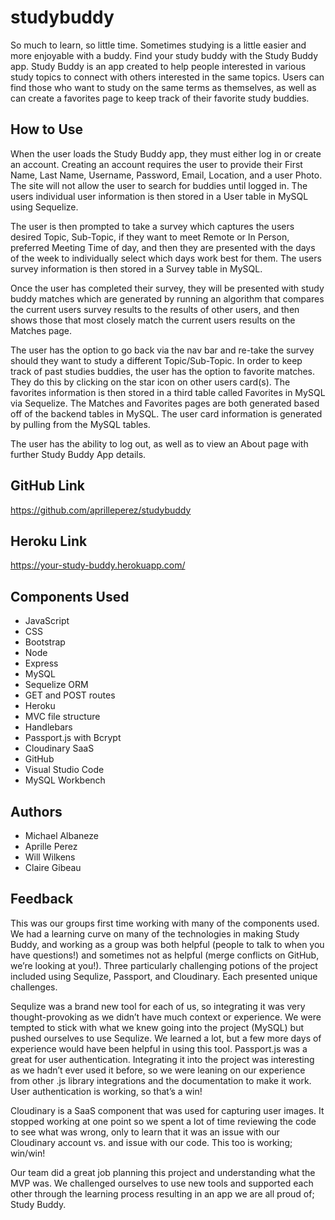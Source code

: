 # studybuddy

So much to learn, so little time. Sometimes studying is a little easier and more enjoyable with a buddy. Find your study buddy with the Study Buddy app.
Study Buddy is an app created to help people interested in various study topics to connect with others interested in the same topics. Users can find those who want to study on the same terms as themselves, as well as can create a favorites page to keep track of their favorite study buddies. 

## How to Use
When the user loads the Study Buddy app, they must either log in or create an account. Creating an account requires the user to provide their First Name, Last Name, Username, Password, Email, Location, and a user Photo. The site will not allow the user to search for buddies until logged in. The users individual user information is then stored in a User table in MySQL using Sequelize. 

The user is then prompted to take a survey which captures the users desired Topic, Sub-Topic, if they want to meet Remote or In Person, preferred Meeting Time of day, and then they are presented with the days of the week to individually select which days work best for them. The users survey information is then stored in a Survey table in MySQL. 

Once the user has completed their survey, they will be presented with study buddy matches which are generated by running an algorithm that compares the current users survey results to the results of other users, and then shows those that most closely match the current users results on the Matches page. 

The user has the option to go back via the nav bar and re-take the survey should they want to study a different Topic/Sub-Topic. In order to keep track of past studies buddies, the user has the option to favorite matches. They do this by clicking on the star icon on other users card(s). The favorites information is then stored in a third table called Favorites in MySQL via Sequelize.
The Matches and Favorites pages are both generated based off of the backend tables in MySQL. The user card information is generated by pulling from the MySQL tables. 

The user has the ability to log out, as well as to view an About page with further Study Buddy App details. 

## GitHub Link
https://github.com/aprilleperez/studybuddy

## Heroku Link
https://your-study-buddy.herokuapp.com/

## Components Used
* JavaScript
* CSS
* Bootstrap
* Node
* Express
* MySQL
* Sequelize ORM
* GET and POST routes
* Heroku
* MVC file structure
* Handlebars
* Passport.js with Bcrypt
* Cloudinary SaaS
* GitHub
* Visual Studio Code
* MySQL Workbench

## Authors
* Michael Albaneze
* Aprille Perez
* Will Wilkens
* Claire Gibeau

## Feedback
This was our groups first time working with many of the components used. We had a learning curve on many of the technologies in making Study Buddy, and working as a group was both helpful (people to talk to when you have questions!) and sometimes not as helpful (merge conflicts on GitHub, we’re looking at you!). Three particularly challenging potions of the project included using Sequlize, Passport, and Cloudinary. Each presented unique challenges. 

Sequlize was a brand new tool for each of us, so integrating it was very thought-provoking as we didn’t have much context or experience. We were tempted to stick with what we knew going into the project (MySQL) but pushed ourselves to use Sequlize. We learned a lot, but a few more days of experience would have been helpful in using this tool. 
Passport.js was a great for user authentication. Integrating it into the project was interesting as we hadn’t ever used it before, so we were leaning on our experience from other .js library integrations and the documentation to make it work. User authentication is working, so that’s a win!

Cloudinary is a SaaS component that was used for capturing user images. It stopped working at one point so we spent a lot of time reviewing the code to see what was wrong, only to learn that it was an issue with our Cloudinary account vs. and issue with our code. This too is working; win/win!

Our team did a great job planning this project and understanding what the MVP was. We challenged ourselves to use new tools and supported each other through the learning process resulting in an app we are all proud of; Study Buddy. 



